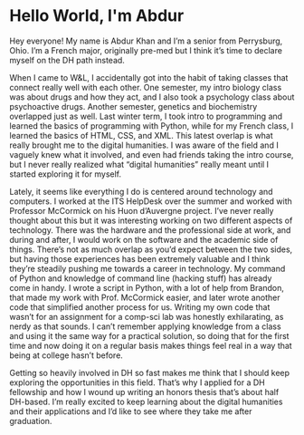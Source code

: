 # Hello World, I'm Abdur

Hey everyone! My name is Abdur Khan and I’m a senior from Perrysburg, Ohio. I’m a French major, originally pre-med but I think it’s time to declare myself on the DH path instead.

When I came to W&L, I accidentally got into the habit of taking classes that connect really well with each other. One semester, my intro biology class was about drugs and how they act, and I also took a psychology class about psychoactive drugs. Another semester, genetics and biochemistry overlapped just as well. Last winter term, I took intro to programming and learned the basics of programming with Python, while for my French class, I learned the basics of HTML, CSS, and XML. This latest overlap is what really brought me to the digital humanities. I was aware of the field and I vaguely knew what it involved, and even had friends taking the intro course, but I never really realized what “digital humanities” really meant until I started exploring it for myself.

Lately, it seems like everything I do is centered around technology and computers. I worked at the ITS HelpDesk over the summer and worked with Professor McCormick on his Huon d’Auvergne project. I’ve never really thought about this but it was interesting working on two different aspects of technology. There was the hardware and the professional side at work, and during and after, I would work on the software and the academic side of things. There’s not as much overlap as you’d expect between the two sides, but having those experiences has been extremely valuable and I think they’re steadily pushing me towards a career in technology. My command of Python and knowledge of command line (hacking stuff) has already come in handy. I wrote a script in Python, with a lot of help from Brandon, that made my work with Prof. McCormick easier, and later wrote another code that simplified another process for us. Writing my own code that wasn’t for an assignment for a comp-sci lab was honestly exhilarating, as nerdy as that sounds. I can’t remember applying knowledge from a class and using it the same way for a practical solution, so doing that for the first time and now doing it on a regular basis makes things feel real in a way that being at college hasn’t before.

Getting so heavily involved in DH so fast makes me think that I should keep exploring the opportunities in this field. That’s why I applied for a DH fellowship and how I wound up writing an honors thesis that’s about half DH-based. I’m really excited to keep learning about the digital humanities and their applications and I’d like to see where they take me after graduation.